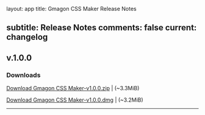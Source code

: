 layout: app
title: Gmagon CSS Maker Release Notes

subtitle: Release Notes
comments: false
current: changelog
---

## v.1.0.0
<script> GmagonUtils.$verNote('2017-07-24')</script>


### Downloads

[Download Gmagon CSS Maker-v1.0.0.zip](http://www.filefactory.com/file/3vujax9y07a5/Gmagon%20CSS%20Maker-1.0.0.zip)    | (~3.3MiB)

[Download Gmagon CSS Maker-v1.0.0.dmg](http://www.filefactory.com/file/2afab3xgbln1/Gmagon-CSS-Maker-1.0.0.dmg)    | (~3.2MiB)

---
